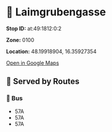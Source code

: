 # 🚉 Laimgrubengasse


**Stop ID:** at:49:1812:0:2

**Zone:** 0100

**Location:** 48.19918904, 16.35927354

[Open in Google Maps](https://www.google.com/maps?q=48.19918904,16.35927354)

## 🚆 Served by Routes

### 🚌 Bus
- 57A
- 57A
- 57A